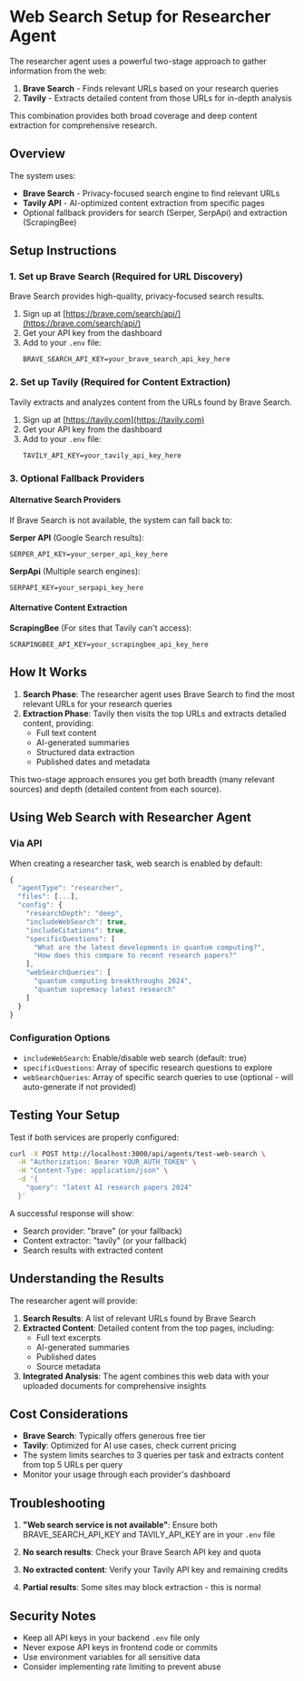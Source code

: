# Web Search Setup for Researcher Agent

The researcher agent uses a powerful two-stage approach to gather information from the web:

1. **Brave Search** - Finds relevant URLs based on your research queries
2. **Tavily** - Extracts detailed content from those URLs for in-depth analysis

This combination provides both broad coverage and deep content extraction for comprehensive research.

## Overview

The system uses:

- **Brave Search** - Privacy-focused search engine to find relevant URLs
- **Tavily API** - AI-optimized content extraction from specific pages
- Optional fallback providers for search (Serper, SerpApi) and extraction (ScrapingBee)

## Setup Instructions

### 1. Set up Brave Search (Required for URL Discovery)

Brave Search provides high-quality, privacy-focused search results.

1. Sign up at [https://brave.com/search/api/](https://brave.com/search/api/)
2. Get your API key from the dashboard
3. Add to your `.env` file:
   ```
   BRAVE_SEARCH_API_KEY=your_brave_search_api_key_here
   ```

### 2. Set up Tavily (Required for Content Extraction)

Tavily extracts and analyzes content from the URLs found by Brave Search.

1. Sign up at [https://tavily.com](https://tavily.com)
2. Get your API key from the dashboard
3. Add to your `.env` file:
   ```
   TAVILY_API_KEY=your_tavily_api_key_here
   ```

### 3. Optional Fallback Providers

#### Alternative Search Providers

If Brave Search is not available, the system can fall back to:

**Serper API** (Google Search results):

```
SERPER_API_KEY=your_serper_api_key_here
```

**SerpApi** (Multiple search engines):

```
SERPAPI_KEY=your_serpapi_key_here
```

#### Alternative Content Extraction

**ScrapingBee** (For sites that Tavily can't access):

```
SCRAPINGBEE_API_KEY=your_scrapingbee_api_key_here
```

## How It Works

1. **Search Phase**: The researcher agent uses Brave Search to find the most relevant URLs for your research queries
2. **Extraction Phase**: Tavily then visits the top URLs and extracts detailed content, providing:
   - Full text content
   - AI-generated summaries
   - Structured data extraction
   - Published dates and metadata

This two-stage approach ensures you get both breadth (many relevant sources) and depth (detailed content from each source).

## Using Web Search with Researcher Agent

### Via API

When creating a researcher task, web search is enabled by default:

```javascript
{
  "agentType": "researcher",
  "files": [...],
  "config": {
    "researchDepth": "deep",
    "includeWebSearch": true,
    "includeCitations": true,
    "specificQuestions": [
      "What are the latest developments in quantum computing?",
      "How does this compare to recent research papers?"
    ],
    "webSearchQueries": [
      "quantum computing breakthroughs 2024",
      "quantum supremacy latest research"
    ]
  }
}
```

### Configuration Options

- `includeWebSearch`: Enable/disable web search (default: true)
- `specificQuestions`: Array of specific research questions to explore
- `webSearchQueries`: Array of specific search queries to use (optional - will auto-generate if not provided)

## Testing Your Setup

Test if both services are properly configured:

```bash
curl -X POST http://localhost:3000/api/agents/test-web-search \
  -H "Authorization: Bearer YOUR_AUTH_TOKEN" \
  -H "Content-Type: application/json" \
  -d '{
    "query": "latest AI research papers 2024"
  }'
```

A successful response will show:

- Search provider: "brave" (or your fallback)
- Content extractor: "tavily" (or your fallback)
- Search results with extracted content

## Understanding the Results

The researcher agent will provide:

1. **Search Results**: A list of relevant URLs found by Brave Search
2. **Extracted Content**: Detailed content from the top pages, including:
   - Full text excerpts
   - AI-generated summaries
   - Published dates
   - Source metadata
3. **Integrated Analysis**: The agent combines this web data with your uploaded documents for comprehensive insights

## Cost Considerations

- **Brave Search**: Typically offers generous free tier
- **Tavily**: Optimized for AI use cases, check current pricing
- The system limits searches to 3 queries per task and extracts content from top 5 URLs per query
- Monitor your usage through each provider's dashboard

## Troubleshooting

1. **"Web search service is not available"**: Ensure both BRAVE_SEARCH_API_KEY and TAVILY_API_KEY are in your `.env` file

2. **No search results**: Check your Brave Search API key and quota

3. **No extracted content**: Verify your Tavily API key and remaining credits

4. **Partial results**: Some sites may block extraction - this is normal

## Security Notes

- Keep all API keys in your backend `.env` file only
- Never expose API keys in frontend code or commits
- Use environment variables for all sensitive data
- Consider implementing rate limiting to prevent abuse
